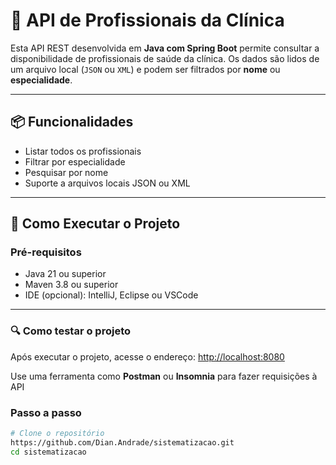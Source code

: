 # 🏥 API de Profissionais da Clínica

Esta API REST desenvolvida em **Java com Spring Boot** permite consultar a disponibilidade de profissionais de saúde da clínica. Os dados são lidos de um arquivo local (`JSON` ou `XML`) e podem ser filtrados por **nome** ou **especialidade**.

---

## 📦 Funcionalidades

- Listar todos os profissionais
- Filtrar por especialidade
- Pesquisar por nome
- Suporte a arquivos locais JSON ou XML

---

## 🚀 Como Executar o Projeto

### Pré-requisitos

- Java 21 ou superior
- Maven 3.8 ou superior
- IDE (opcional): IntelliJ, Eclipse ou VSCode

---

 ### 🔍 Como testar o projeto

Após executar o projeto, acesse o endereço: [http://localhost:8080](http://localhost:8080)

Use uma ferramenta como **Postman** ou **Insomnia** para fazer requisições à API


### Passo a passo

```bash
# Clone o repositório
https://github.com/Dian.Andrade/sistematizacao.git
cd sistematizacao





